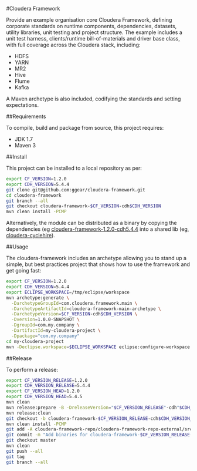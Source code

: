 #Cloudera Framework

Provide an example organisation core Cloudera Framework, defining corporate standards on runtime components, dependencies, datasets, utility libraries, unit testing and project structure. The example includes a unit test harness, clients/runtime bill-of-materials and driver base class, with full coverage across the Cloudera stack, including:

* HDFS
* YARN
* MR2
* Hive
* Flume
* Kafka

A Maven archetype is also included, codifying the standards and setting expectations.

##Requirements

To compile, build and package from source, this project requires:

* JDK 1.7
* Maven 3

##Install

This project can be installed to a local repository as per:

```bash
export CF_VERSION=1.2.0
export CDH_VERSION=5.4.4
git clone git@github.com:ggear/cloudera-framework.git
cd cloudera-framework
git branch --all
git checkout cloudera-framework-$CF_VERSION-cdh$CDH_VERSION
mvn clean install -PCMP
```

Alternatively, the module can be distributed as a binary by copying the dependencies (eg [cloudera-framework-1.2.0-cdh5.4.4](https://github.com/ggear/cloudera-framework/tree/cloudera-framework-1.2.0-cdh5.4.4/cloudera-framework-repo/cloudera-framework-repo-external/src/main/repository) into a shared lib (eg, [cloudera-cyclehire](https://github.com/ggear/cloudera-cyclehire)).

##Usage

The cloudera-framework includes an archetype allowing you to stand up a simple, but best practices project that shows how to use the framework and get going fast:

```bash
export CF_VERSION=1.2.0
export CDH_VERSION=5.4.4
export ECLIPSE_WORKSPACE=/tmp/eclipse/workspace
mvn archetype:generate \
  -DarchetypeGroupId=com.cloudera.framework.main \
  -DarchetypeArtifactId=cloudera-framework-main-archetype \
  -DarchetypeVersion=$CF_VERSION-cdh$CDH_VERSION \
  -Dversion=1.0.0-SNAPSHOT \
  -DgroupId=com.my.company \
  -DartifactId=my-cloudera-project \
  -Dpackage="com.my.company"
cd my-cloudera-project
mvn -Declipse.workspace=$ECLIPSE_WORKSPACE eclipse:configure-workspace eclipse:eclipse clean install
```

##Release

To perform a release:

```bash
export CF_VERSION_RELEASE=1.2.0
export CDH_VERSION_RELEASE=5.4.4
export CF_VERSION_HEAD=1.2.0
export CDH_VERSION_HEAD=5.4.5
mvn clean
mvn release:prepare -B -DreleaseVersion="$CF_VERSION_RELEASE"-cdh"$CDH_VERSION_RELEASE" -DdevelopmentVersion="$CF_VERSION_HEAD"-cdh"$CDH_VERSION_HEAD-SNAPSHOT" -PCMP
mvn release:clean
git checkout -b cloudera-framework-$CF_VERSION_RELEASE-cdh$CDH_VERSION_RELEASE cloudera-framework-$CF_VERSION_RELEASE-cdh$CDH_VERSION_RELEASE
mvn clean install -PCMP
git add -A cloudera-framework-repo/cloudera-framework-repo-external/src/main/repository
git commit -m "Add binaries for cloudera-framework-$CF_VERSION_RELEASE-cdh$CDH_VERSION_RELEASE"
git checkout master
mvn clean
git push --all
git tag
git branch --all
```
